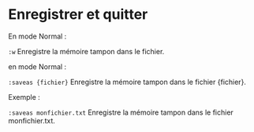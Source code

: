 # Enregistrer et quitter

En mode Normal :

`:w`  Enregistre la mémoire tampon dans le fichier.


en mode Normal :

`:saveas {fichier}`  Enregistre la mémoire tampon dans le fichier {fichier}.

Exemple :

`:saveas monfichier.txt`  Enregistre la mémoire tampon dans le fichier monfichier.txt.

